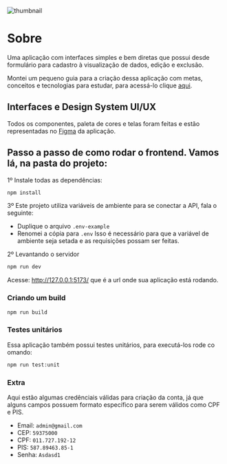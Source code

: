 ![thumbnail](https://user-images.githubusercontent.com/66215200/228317696-dcc837f8-9f1f-4e77-a6f9-94d5a6a3e683.jpg)

# Sobre
Uma aplicação com interfaces simples e bem diretas que possui desde formulário para cadastro à visualização de dados, edição e exclusão.

Montei um pequeno guia para a criação dessa aplicação com metas, conceitos e tecnologias para estudar, para acessá-lo clique [aqui](https://www.notion.so/Desafio-PontoTel-Guia-autoral-cc84efa4f297441d9ab4c6745ecef69f?pvs=4).

## Interfaces e Design System UI/UX
Todos os componentes, paleta de cores e telas foram feitas e estão representadas no [Figma](https://www.figma.com/file/HS0KBjKXLAbU45QINfo02q/CRUD---PontoTel?node-id=0-1&t=GNNfU0TvbLiyOXQs-0) da aplicação.


## Passo a passo de como rodar o frontend. Vamos lá, na pasta do projeto:

1º Instale todas as dependências: 

```sh
npm install
```

3º Este projeto utiliza variáveis de ambiente para se conectar a API, fala o seguinte:
- Duplique o arquivo `.env-example`
- Renomei a cópia para `.env`
Isso é necessário para que a variável de ambiente seja setada e as requisições possam ser feitas.

2º Levantando o servidor
```sh
npm run dev
```
Acesse: http://127.0.0.1:5173/ que é a url onde sua aplicação está rodando.

### Criando um build

```sh
npm run build
```

### Testes unitários
Essa aplicação também possui testes unitários, para executá-los rode co omando:
```sh
npm run test:unit
```

### Extra

Aqui estão algumas credênciais válidas para criação da conta, já que alguns campos possuem formato específico para serem válidos como CPF e PIS.

- Email: `admin@gmail.com`
- CEP: `59375000`
- CPF: `011.727.192-12`
- PIS: `587.89463.85-1`
- Senha: `Asdasd1`

